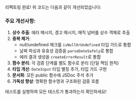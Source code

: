 리팩토링 완료! 위 코드는 다음과 같이 개선되었습니다:

### 주요 개선사항:

1. **상수 추출**: 에러 메시지, 경고 메시지, 매직 넘버를 상수 객체로 추출
2. **중복 제거**: 
   - null/undefined 체크를 `isNullOrUndefined` 타입 가드로 통합
   - 날짜 파싱과 유효성 검증을 `parseDateSafely`로 통합
   - 에러 결과 생성을 `createErrorResult`로 통합
3. **함수 분리**: 각 검증 단계를 별도 함수로 분리 (단일 책임 원칙)
4. **타입 개선**: `DateInput` 타입 별칭 추가, 타입 가드 구현
5. **문서화**: 모든 public 함수에 JSDoc 주석 추가
6. **가독성 향상**: 명확한 함수명과 구조화된 검증 흐름

테스트를 실행하여 모든 테스트가 통과하는지 확인하세요!
